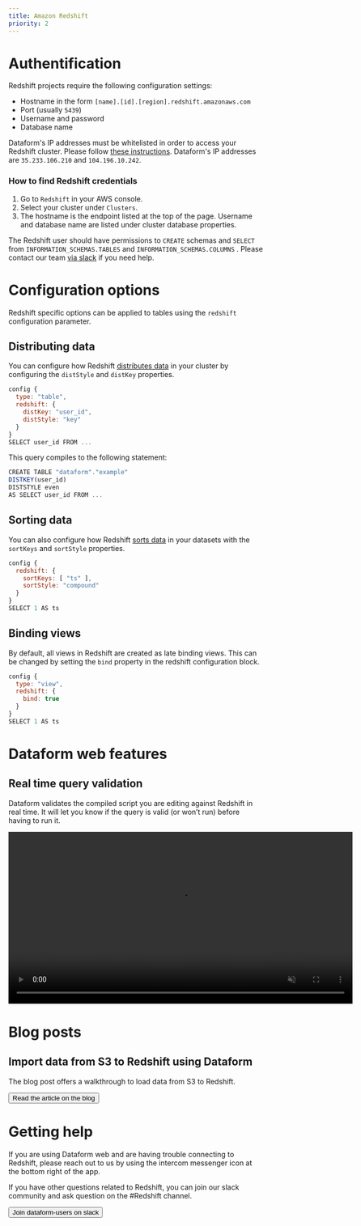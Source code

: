 ```yaml
---
title: Amazon Redshift
priority: 2
---
```


# Authentification

Redshift projects require the following configuration settings:

- Hostname in the form `[name].[id].[region].redshift.amazonaws.com`
- Port (usually `5439`)
- Username and password
- Database name

<div className="bp3-callout bp3-icon-info-sign bp3-intent-warning" markdown="1">
  Dataform's IP addresses must be whitelisted in order to access your Redshift cluster. Please
  follow
  <a
    target="_blank"
    rel="noopener"
    href="https://docs.aws.amazon.com/redshift/latest/gsg/rs-gsg-authorize-cluster-access.html"
  >these instructions</a>. Dataform's IP addresses are <code>35.233.106.210</code> and <code>104.196.10.242</code>.
</div>

### How to find Redshift credentials

1. Go to `Redshift` in your AWS console.
2. Select your cluster under `Clusters`.
3. The hostname is the endpoint listed at the top of the page. Username and database name are listed under cluster database properties.

The Redshift user should have permissions to `CREATE` schemas and `SELECT` from `INFORMATION_SCHEMAS.TABLES` and `INFORMATION_SCHEMAS.COLUMNS` . Please contact our team [via slack](https://join.slack.com/t/dataform-users/shared_invite/zt-dark6b7k-r5~12LjYL1a17Vgma2ru2A) if you need help.

# Configuration options

Redshift specific options can be applied to tables using the `redshift` configuration parameter.

## Distributing data

You can configure how Redshift <a target="_blank" rel="noopener" href="https://docs.aws.amazon.com/redshift/latest/dg/t_Distributing_data.html#t_data_distribution_concepts">distributes data</a> in your cluster by configuring the `distStyle` and `distKey` properties.

```js
config {
  type: "table",
  redshift: {
    distKey: "user_id",
    distStyle: "key"
  }
}
SELECT user_id FROM ...
```

This query compiles to the following statement:

```js
CREATE TABLE "dataform"."example"
DISTKEY(user_id)
DISTSTYLE even
AS SELECT user_id FROM ...
```

## Sorting data

You can also configure how Redshift <a target="_blank" rel="noopener" href="https://docs.aws.amazon.com/redshift/latest/dg/t_Sorting_data.html">sorts data</a> in your datasets with the `sortKeys` and `sortStyle` properties.

```js
config {
  redshift: {
    sortKeys: [ "ts" ],
    sortStyle: "compound"
  }
}
SELECT 1 AS ts
```

## Binding views

By default, all views in Redshift are created as late binding views. This can be changed by setting the `bind` property in the redshift configuration block.

```js
config {
  type: "view",
  redshift: {
    bind: true
  }
}
SELECT 1 AS ts
```

# Dataform web features

## Real time query validation

Dataform validates the compiled script you are editing against Redshift in real time. It will let you know if the query is valid (or won’t run) before having to run it.

<video autoplay controls loop  muted  width="680" ><source src="https://assets.dataform.co/docs/compilation.mp4" type="video/mp4" ><span>Real time compilation video</span></video>

# Blog posts

## Import data from S3 to Redshift using Dataform

The blog post offers a walkthrough to load data from S3 to Redshift.

<a href="https://dataform.co/blog/import-data-s3-to-redshift"><button>Read the article on the blog</button></a>

# Getting help

If you are using Dataform web and are having trouble connecting to Redshift, please reach out to us by using the intercom messenger icon at the bottom right of the app.

If you have other questions related to Redshift, you can join our slack community and ask question on the #Redshift channel.

<a href="https://slack.dataform.co"><button>Join dataform-users on slack</button></a>
